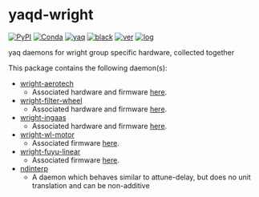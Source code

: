 # yaqd-wright

[![PyPI](https://img.shields.io/pypi/v/yaqd-wright)](https://pypi.org/project/yaqd-wright)
[![Conda](https://img.shields.io/conda/vn/conda-forge/yaqd-wright)](https://anaconda.org/conda-forge/yaqd-wright)
[![yaq](https://img.shields.io/badge/framework-yaq-orange)](https://yaq.fyi/)
[![black](https://img.shields.io/badge/code--style-black-black)](https://black.readthedocs.io/)
[![ver](https://img.shields.io/badge/calver-YYYY.0M.MICRO-blue)](https://calver.org/)
[![log](https://img.shields.io/badge/change-log-informational)](https://gitlab.com/yaq/yaqd-wright/-/blob/main/CHANGELOG.md)

yaq daemons for wright group specific hardware, collected together

This package contains the following daemon(s):

- [wright-aerotech](https://yaq.fyi/daemons/wright-aerotech)
    - Associated hardware and firmware [here](https://github.com/wright-group/Aerotech-101SMC2EN-Control).
- [wright-filter-wheel](https://yaq.fyi/daemons/wright-filter-wheel)
    - Associated hardware and firmware [here](https://github.com/wright-group/FilterWheels).
- [wright-ingaas](https://yaq.fyi/daemons/wright-ingaas)
    - Associated hardware and firmware [here](https://github.com/wright-group/InGaAs-array).
- [wright-wl-motor](https://yaq.fyi/daemons/wright-wl-motor)
    - Associated firmware [here](https://github.com/wright-group/wl-motor).
- [wright-fuyu-linear](https://yaq.fyi/daemons/wright-fuyu-linear)
    - Associated firmware [here](https://github.com/wright-group/FilterWheels).
- [ndinterp](https://yaq.fyi/daemons/ndinterp)
    - A daemon which behaves similar to attune-delay, but does no unit translation and can be non-additive

